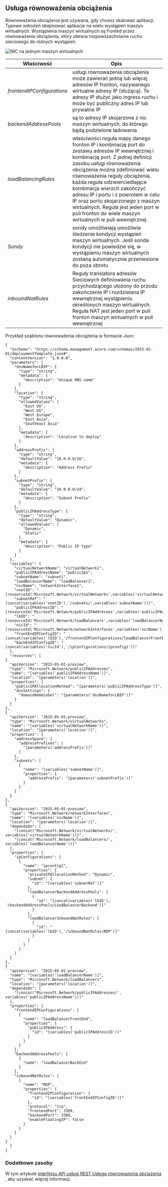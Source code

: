 ## <a name="load-balancer"></a>Usługa równoważenia obciążenia
Równoważenia obciążenia jest używana, gdy chcesz skalować aplikacji. Typowe wdrożeń obejmować aplikacje na wielu wystąpień maszyn wirtualnych. Wystąpienia maszyn wirtualnych są fronted przez równoważenia obciążenia, który ułatwia rozpowszechnianie ruchu sieciowego do różnych wystąpień. 

![NIC na jednym maszyn wirtualnych](./media/resource-groups-networking/figure8.png)

| Właściwość | Opis |
|---|---|
| *frontendIPConfigurations* | usługi równoważenia obciążenia może zawierać jedną lub więcej adresów IP fronton, nazywanego wirtualne adresy IP (służącą). Te adresy IP służyć jako ingress ruchu i może być publiczny adres IP lub prywatne IP |
|*backendAddressPools* | są to adresy IP skojarzone z nic maszyn wirtualnych, do którego będą podzielone ładowania |
|*loadBalancingRules* | właściwości reguła mapy danego fronton IP i kombinację port do zestawu adresów IP wewnętrznej i kombinację port. Z jednej definicji zasobu usługi równoważenia obciążenia można zdefiniować wielu równoważenia reguły obciążenia, każda reguła odzwierciedlające kombinacja wierzch zakończyć adresu IP i portu i z powrotem w celu IP oraz portu skojarzonego z maszyn wirtualnych. Reguła jest jeden port w puli fronton do wiele maszyn wirtualnych w puli wewnętrznej |  
| *Sondy* | sondy umożliwiają umożliwia śledzenie kondycji wystąpień maszyn wirtualnych. Jeśli sonda kondycji nie powiedzie się, w wystąpieniu maszyn wirtualnych zostaną automatycznie przeniesione do poza obrotu |
| *inboundNatRules* | Reguły translatora adresów Sieciowych definiowania ruchu przychodzącego ułożony do przodu zakończenie IP i rozdzielana IP wewnętrznej wystąpieniu określonych maszyn wirtualnych. Reguła NAT jest jeden port w puli fronton maszyn wirtualnych w puli wewnętrznej | 

Przykład szablonu równoważenia obciążenia w formacie Json:

    {
      "$schema": "https://schema.management.azure.com/schemas/2015-01-01/deploymentTemplate.json#",
      "contentVersion": "1.0.0.0",
      "parameters": {
        "dnsNameforLBIP": {
          "type": "string",
          "metadata": {
            "description": "Unique DNS name"
          }
        },
        "location": {
          "type": "string",
          "allowedValues": [
            "East US",
            "West US",
            "West Europe",
            "East Asia",
            "Southeast Asia"
          ],
          "metadata": {
            "description": "Location to deploy"
          }
        },
        "addressPrefix": {
          "type": "string",
          "defaultValue": "10.0.0.0/16",
          "metadata": {
            "description": "Address Prefix"
          }
        },
        "subnetPrefix": {
          "type": "string",
          "defaultValue": "10.0.0.0/24",
          "metadata": {
            "description": "Subnet Prefix"
          }
        },
        "publicIPAddressType": {
          "type": "string",
          "defaultValue": "Dynamic",
          "allowedValues": [
            "Dynamic",
            "Static"
          ],
          "metadata": {
            "description": "Public IP type"
          }
        }
      },
      "variables": {
        "virtualNetworkName": "virtualNetwork1",
        "publicIPAddressName": "publicIp1",
        "subnetName": "subnet1",
        "loadBalancerName": "loadBalancer1",
        "nicName": "networkInterface1",
        "vnetID": "[resourceId('Microsoft.Network/virtualNetworks',variables('virtualNetworkName'))]",
        "subnetRef": "[concat(variables('vnetID'),'/subnets/',variables('subnetName'))]",
        "publicIPAddressID": "[resourceId('Microsoft.Network/publicIPAddresses',variables('publicIPAddressName'))]",
        "lbID": "[resourceId('Microsoft.Network/loadBalancers',variables('loadBalancerName'))]",
        "nicId": "[resourceId('Microsoft.Network/networkInterfaces',variables('nicName'))]",
        "frontEndIPConfigID": "[concat(variables('lbID'),'/frontendIPConfigurations/loadBalancerFrontEnd')]",
        "backEndIPConfigID": "[concat(variables('nicId'),'/ipConfigurations/ipconfig1')]"
      },
      "resources": [
    {
      "apiVersion": "2015-05-01-preview",
      "type": "Microsoft.Network/publicIPAddresses",
      "name": "[variables('publicIPAddressName')]",
      "location": "[parameters('location')]",
      "properties": {
        "publicIPAllocationMethod": "[parameters('publicIPAddressType')]",
        "dnsSettings": {
          "domainNameLabel": "[parameters('dnsNameforLBIP')]"
        }
      }
    },
    {
      "apiVersion": "2015-05-01-preview",
      "type": "Microsoft.Network/virtualNetworks",
      "name": "[variables('virtualNetworkName')]",
      "location": "[parameters('location')]",
      "properties": {
        "addressSpace": {
          "addressPrefixes": [
            "[parameters('addressPrefix')]"
          ]
        },
        "subnets": [
          {
            "name": "[variables('subnetName')]",
            "properties": {
              "addressPrefix": "[parameters('subnetPrefix')]"
            }
          }
        ]
      }
    },
    {
      "apiVersion": "2015-05-01-preview",
      "type": "Microsoft.Network/networkInterfaces",
      "name": "[variables('nicName')]",
      "location": "[parameters('location')]",
      "dependsOn": [
        "[concat('Microsoft.Network/virtualNetworks/', variables('virtualNetworkName'))]",
        "[concat('Microsoft.Network/loadBalancers/', variables('loadBalancerName'))]"
      ],
      "properties": {
        "ipConfigurations": [
          {
            "name": "ipconfig1",
            "properties": {
              "privateIPAllocationMethod": "Dynamic",
              "subnet": {
                "id": "[variables('subnetRef')]"
              },
              "loadBalancerBackendAddressPools": [
                {
                  "id": "[concat(variables('lbID'), '/backendAddressPools/LoadBalancerBackend')]"
                }
              ],
              "loadBalancerInboundNatRules": [
                {
                  "id": "[concat(variables('lbID'),'/inboundNatRules/RDP')]"
                }
              ]
            }
          }
        ]
      }
    },
    {
      "apiVersion": "2015-05-01-preview",
      "name": "[variables('loadBalancerName')]",
      "type": "Microsoft.Network/loadBalancers",
      "location": "[parameters('location')]",
      "dependsOn": [
        "[concat('Microsoft.Network/publicIPAddresses/', variables('publicIPAddressName'))]"
      ],
      "properties": {
        "frontendIPConfigurations": [
          {
            "name": "loadBalancerFrontEnd",
            "properties": {
              "publicIPAddress": {
                "id": "[variables('publicIPAddressID')]"
              }
            }
          }
        ],
        "backendAddressPools": [
          {
            "name": "loadBalancerBackEnd"
          }
        ],
        "inboundNatRules": [
          {
            "name": "RDP",
            "properties": {
              "frontendIPConfiguration": {
                "id": "[variables('frontEndIPConfigID')]"
              },
              "protocol": "tcp",
              "frontendPort": 3389,
              "backendPort": 3389,
              "enableFloatingIP": false
            }
          }
        ]
      }
    }
      ]
    }

### <a name="additional-resources"></a>Dodatkowe zasoby

W tym artykule [interfejsu API usługi REST Usługa równoważenia obciążenia](https://msdn.microsoft.com/library/azure/mt163651.aspx) , aby uzyskać więcej informacji.
